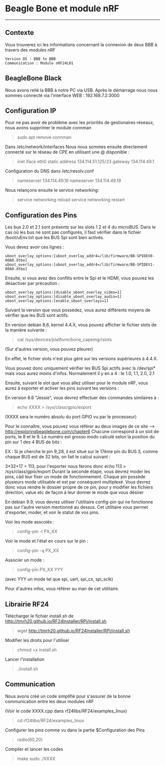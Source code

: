 # Beagle Bone et module nRF

---

## Contexte
Vous trouverez ici les informations concernant la connexion de deux BBB à travers des modules nRF

```
Version OS : BBB to BBB
Communication : Module nRF24L01
```

## BeagleBone Black
Nous avons relié la BBB à notre PC via USB. Après le démarrage nous nous sommes connecté via l'interface WEB : 192.168.7.2:3000 


## Configuration IP

Pour ne pas avoir de problème avec les priorités de gestionaires réseaux, nous avons supprimer le module connman
> sudo apt remove connman

Dans /etc/network/interfaces Nous nous sommes ensuite directement connecté sur le réseau de CPE en utilisant une @ disponible : 
> inet iface eth0 static
> address 134.114.51.125/23
> gateway 134.114.49.1

Configuration du DNS dans /etc/resolv.conf
> nameserver 134.114.49.16
> nameserver 134.114.49.19

Nous relançons ensuite le service networking:
> service networking reload
> service networking restart


## Configuration des Pins

Les bus 2.0 et 2.1 sont présents sur les slots 1 2 et 4 du microBUS.
Dans le cas où les bus ne sont pas configurés, il faut vérifier dans le fichier /boot/uEnv.txt que les BUS Spi sont bien activés.

Vous devez avoir ces lignes :
```
uboot_overlay_options:[uboot_overlay_addr4=/lib/firmware/BB-SPIDEV0-00A0.dtbo]
uboot_overlay_options:[uboot_overlay_addr4=/lib/firmware/BB-SPIDEV1-00A0.dtbo]
```

Ensuite, si vous avez des conflits entre le Spi et le HDMI, vous pouvez les désactiver par précaution :
```
uboot_overlay_options:[disable_uboot_overlay_video=1]
uboot_overlay_options:[disable_uboot_overlay_audio=1]
uboot_overlay_options:[enable_uboot_overlays=1]
```

Suivant la version que vous possédez, vous aurez différents moyens de vérifier que les BUS sont actifs.

En version debian 8.6, kernel 4.4.X, vous pouvez afficher le fichier slots de la manière suivante :
>  cat /sys/devices/platform/bone_capemgr/slots

(Sur d'autres version, vous pouvez pleurer)

En effet, le fichier slots n'est plus géré sur les versions supérieures à 4.4.X.

Vous pouvez donc uniquement vérifier les BUS Spi actifs avec ls /dev/spi* mais vous aurez moins d'infos.
Normalement il y en a 4 : le 1.0, 1.1, 2.0, 2.1

Ensuite, suivant le slot que vous allez utiliser pour le module nRF, vous aurez à exporter et activer les pins suivant les versions :

En version 8.6 "Jessie", vous devrez effectuer des commandes similaires à :
> echo XXXX > /sys/class/gpio/export

(XXXX sera le numéro absolu du port GPIO vu par le processeur)

Pour le connaître, vous pouvez vous référer au deux images de ce site --> http://exploringbeaglebone.com/chapter6
Chacune correspond à un slot de ports, le 8 et le 9.
Le numéro est grosso modo calculé selon la position du pin sur 1 des 4 BUS de bits :

EX : Si je cherche le pin 9_28, il est situé sur le 17ème pin du BUS 3, comme chaque BUS est de 32 bits, on fait le calcul suivant :

3*32+17 = 113, pour l'exporter nous ferons donc echo 113 > /sys/class/gpio/export
Durant la seconde étape, vous devrez moder les pins, càd leur fixer un mode de fonctionnement.
Chaque pin possède plusieurs mode utilisable et est par conséquent multiplexé. Vous devrez donc vous rendre le dossier propre de ce pin, pour y modifier les fichiers direction, value etc de façon à leur donner le mode que vous désirer

En debian 9.9, vous devrez utiliser l'utilitaire config-pin qui ne fonctionne pas sur l'autre version mentionné au dessus.
Cet utilitaire vous permet d'exporter, moder, et voir le statut de vos pins.

Voir les mode asscoiés :
> config-pin -l PX_XX 

Voir le mode et l'état en cours sur le pin :
> config-pin -q PX_XX 

Associer un mode :
> config-pin PX_XX YYY

(avec YYY un mode tel que spi, uart, spi_cs, spi_sclk)

Pour d'autres infos, vous référer au man de cet utilitaire.



## Librairie RF24

Télécharger le fichier install.sh de http://tmrh20.github.io/RF24Installer/RPi/install.sh
> wget http://tmrh20.github.io/RF24Installer/RPi/install.sh 

Modifier les droits pour l'utiliser
> chmod +x install.sh 

Lancer l'installation
> ./install.sh 



## Communication

Nous avons créé un code simplifié pour s'assurer de la bonne communication entre les deux modules nRF

(Voir le code XXXX.cpp dans rf24libs/RF24/examples_linux)
> cd rf24libs/RF24/examples_linux  

Configurer les pins comme vu dans la partie $Configuration des Pins
> radio(60,20)

Compiler et lancer les codes
> make
> sudo ./XXXX

